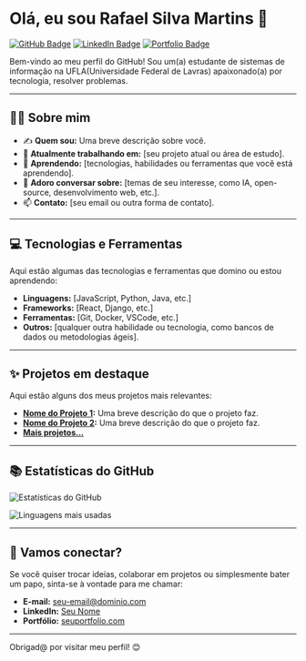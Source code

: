# Olá, eu sou Rafael Silva Martins 👋

[![GitHub Badge](https://img.shields.io/badge/-GitHub-000?style=flat&logo=GitHub&logoColor=white)](https://github.com/seu-usuario) [![LinkedIn Badge](https://img.shields.io/badge/-LinkedIn-blue?style=flat&logo=Linkedin&logoColor=white)](https://linkedin.com/in/seu-usuario) [![Portfolio Badge](https://img.shields.io/badge/-Portf%C3%B3lio-orange?style=flat)](https://seuportfolio.com)

Bem-vindo ao meu perfil do GitHub! Sou um(a) estudante de sistemas de informação na UFLA(Universidade Federal de Lavras) apaixonado(a) por tecnologia, resolver problemas.

---

## :man_technologist: Sobre mim

- ✍️ **Quem sou:** Uma breve descrição sobre você.
- :telescope: **Atualmente trabalhando em:** [seu projeto atual ou área de estudo].
- :seedling: **Aprendendo:** [tecnologias, habilidades ou ferramentas que você está aprendendo].
- :speech_balloon: **Adoro conversar sobre:** [temas de seu interesse, como IA, open-source, desenvolvimento web, etc.].
- :mailbox: **Contato:** [seu email ou outra forma de contato].

---

## :computer: Tecnologias e Ferramentas

Aqui estão algumas das tecnologias e ferramentas que domino ou estou aprendendo:

- **Linguagens:** [JavaScript, Python, Java, etc.]
- **Frameworks:** [React, Django, etc.]
- **Ferramentas:** [Git, Docker, VSCode, etc.]
- **Outros:** [qualquer outra habilidade ou tecnologia, como bancos de dados ou metodologias ágeis].

---

## :sparkles: Projetos em destaque

Aqui estão alguns dos meus projetos mais relevantes:

- **[Nome do Projeto 1](https://github.com/seu-usuario/projeto-1):** Uma breve descrição do que o projeto faz.
- **[Nome do Projeto 2](https://github.com/seu-usuario/projeto-2):** Uma breve descrição do que o projeto faz.
- **[Mais projetos...](https://github.com/seu-usuario?tab=repositories)**

---

## :books: Estatísticas do GitHub

![Estatísticas do GitHub](https://github-readme-stats.vercel.app/api?username=seu-usuario&show_icons=true&theme=radical)

![Linguagens mais usadas](https://github-readme-stats.vercel.app/api/top-langs/?username=seu-usuario&layout=compact&theme=radical)

---

## :handshake: Vamos conectar?

Se você quiser trocar ideias, colaborar em projetos ou simplesmente bater um papo, sinta-se à vontade para me chamar:

- **E-mail:** seu-email@dominio.com
- **LinkedIn:** [Seu Nome](https://linkedin.com/in/seu-usuario)
- **Portfólio:** [seuportfolio.com](https://seuportfolio.com)

---

Obrigad@ por visitar meu perfil! :blush:


